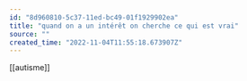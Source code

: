 ```yaml
---
id: "8d960810-5c37-11ed-bc49-01f1929902ea"
title: "quand on a un intérêt on cherche ce qui est vrai"
source: ""
created_time: "2022-11-04T11:55:18.673907Z"
---
```

[[autisme]]